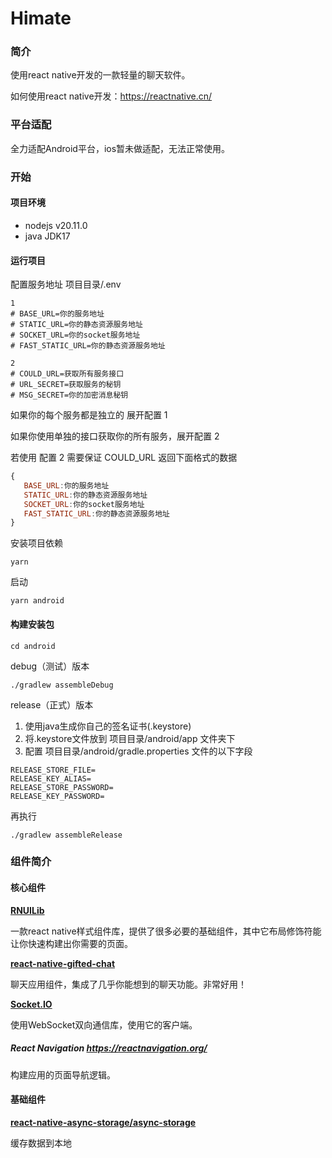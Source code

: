 # Himate

### 简介

使用react native开发的一款轻量的聊天软件。

如何使用react native开发：https://reactnative.cn/



### 平台适配

全力适配Android平台，ios暂未做适配，无法正常使用。



### 开始

#### 项目环境

- nodejs v20.11.0
- java JDK17



#### 运行项目

配置服务地址 项目目录/.env

```
1
# BASE_URL=你的服务地址
# STATIC_URL=你的静态资源服务地址
# SOCKET_URL=你的socket服务地址
# FAST_STATIC_URL=你的静态资源服务地址

2
# COULD_URL=获取所有服务接口
# URL_SECRET=获取服务的秘钥
# MSG_SECRET=你的加密消息秘钥
```

如果你的每个服务都是独立的 展开配置 1

如果你使用单独的接口获取你的所有服务，展开配置 2

若使用 配置 2 需要保证 COULD_URL 返回下面格式的数据

```js
{
   BASE_URL:你的服务地址
   STATIC_URL:你的静态资源服务地址
   SOCKET_URL:你的socket服务地址
   FAST_STATIC_URL:你的静态资源服务地址
}
```

安装项目依赖

```
yarn
```

启动

```
yarn android
```

#### 构建安装包

```
cd android
```

debug（测试）版本

```
./gradlew assembleDebug
```

release（正式）版本

1. 使用java生成你自己的签名证书(.keystore)
2. 将.keystore文件放到 项目目录/android/app 文件夹下
3. 配置 项目目录/android/gradle.properties 文件的以下字段

```
RELEASE_STORE_FILE=
RELEASE_KEY_ALIAS=
RELEASE_STORE_PASSWORD=
RELEASE_KEY_PASSWORD=
```

再执行

```
./gradlew assembleRelease
```



### 组件简介

#### 核心组件

[**RNUILib**](https://wix.github.io/react-native-ui-lib/)

一款react native样式组件库，提供了很多必要的基础组件，其中它布局修饰符能让你快速构建出你需要的页面。

**[react-native-gifted-chat](https://github.com/FaridSafi/react-native-gifted-chat)**

聊天应用组件，集成了几乎你能想到的聊天功能。非常好用！



[**Socket.IO**](https://socket.io/zh-CN/)

使用WebSocket双向通信库，使用它的客户端。



##### React Navigation  https://reactnavigation.org/

构建应用的页面导航逻辑。



#### 基础组件

**[react-native-async-storage/async-storage](https://github.com/react-native-async-storage/async-storage )**

缓存数据到本地



